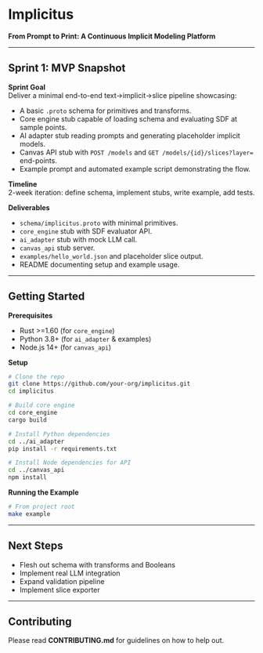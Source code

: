 

# Implicitus

**From Prompt to Print: A Continuous Implicit Modeling Platform**

---

## Sprint 1: MVP Snapshot

**Sprint Goal**  
Deliver a minimal end-to-end text→implicit→slice pipeline showcasing:

- A basic `.proto` schema for primitives and transforms.
- Core engine stub capable of loading schema and evaluating SDF at sample points.
- AI adapter stub reading prompts and generating placeholder implicit models.
- Canvas API stub with `POST /models` and `GET /models/{id}/slices?layer=` end-points.
- Example prompt and automated example script demonstrating the flow.

**Timeline**  
2-week iteration: define schema, implement stubs, write example, add tests.

**Deliverables**  
- `schema/implicitus.proto` with minimal primitives.
- `core_engine` stub with SDF evaluator API.
- `ai_adapter` stub with mock LLM call.
- `canvas_api` stub server.
- `examples/hello_world.json` and placeholder slice output.
- README documenting setup and example usage.

---

## Getting Started

**Prerequisites**  
- Rust >=1.60 (for `core_engine`)  
- Python 3.8+ (for `ai_adapter` & examples)  
- Node.js 14+ (for `canvas_api`)  

**Setup**  
```bash
# Clone the repo
git clone https://github.com/your-org/implicitus.git
cd implicitus

# Build core engine
cd core_engine
cargo build

# Install Python dependencies
cd ../ai_adapter
pip install -r requirements.txt

# Install Node dependencies for API
cd ../canvas_api
npm install
```

**Running the Example**  
```bash
# From project root
make example
```

---

## Next Steps

- Flesh out schema with transforms and Booleans  
- Implement real LLM integration  
- Expand validation pipeline  
- Implement slice exporter  

---

## Contributing

Please read **CONTRIBUTING.md** for guidelines on how to help out.